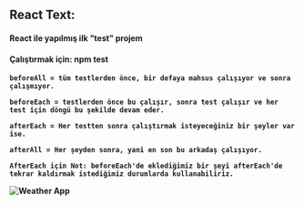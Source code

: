 ## <b> React Text:
 
 #### React ile yapılmış ilk "test" projem
 
 #### Çalıştırmak için: npm test
 
```
beforeAll = tüm testlerden önce, bir defaya mahsus çalışıyor ve sonra çalışmıyor.

beforeEach = testlerden önce bu çalışır, sonra test çalışır ve her test için döngü bu şekilde devam eder.

afterEach = Her testten sonra çalıştırmak isteyeceğiniz bir şeyler var ise.

afterAll = Her şeyden sonra, yani en son bu arkadaş çalışıyor.

AfterEach için Not: beforeEach'de eklediğimiz bir şeyi afterEach'de tekrar kaldırmak istediğimiz durumlarda kullanabiliriz.

```
  
![Weather App](https://i.hizliresim.com/medqrg2.gif)
  
